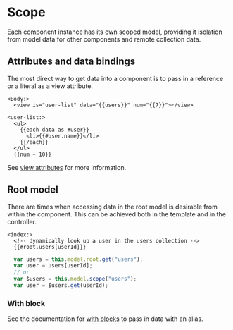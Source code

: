 # Scope

Each component instance has its own scoped model, providing it isolation from model data for other components and remote collection data.

## Attributes and data bindings

The most direct way to get data into a component is to pass in a reference or a literal as a view attribute.

```derby
<Body:>
  <view is="user-list" data="{{users}}" num="{{7}}"></view>

<user-list:>
  <ul>
    {{each data as #user}}
      <li>{{#user.name}}</li>
    {{/each}}
  </ul>
  {{num + 10}}
```

See [view attributes](../views/template-syntax/view-attributes) for more information.


## Root model

There are times when accessing data in the root model is desirable from within the component. This can be achieved both in the template and in the controller.

```derby
<index:>
  <!-- dynamically look up a user in the users collection -->
  {{#root.users[userId]}}
```

```js
  var users = this.model.root.get("users");
  var user = users[userId];
  // or
  var $users = this.model.scope("users");
  var user = $users.get(userId);
```


### With block
See the documentation for [with blocks](../views/template-syntax/blocks#with) to pass in data with an alias.

